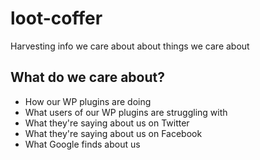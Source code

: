 loot-coffer
===========

Harvesting info we care about about things we care about

What do we care about?
------------------------
- How our WP plugins are doing
- What users of our WP plugins are struggling with
- What they're saying about us on Twitter
- What they're saying about us on Facebook
- What Google finds about us

